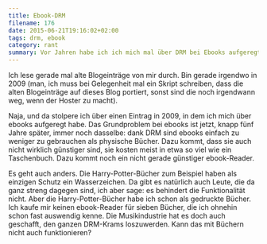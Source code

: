 ```yaml
---
title: Ebook-DRM
filename: 176
date: 2015-06-21T19:16:02+02:00
tags: drm, ebook
category: rant
summary: Vor Jahren habe ich ich mich mal über DRM bei Ebooks aufgeregt. Das Problem besteht weiterhin, aber es gibt hier und da Silberstreifen am Horizont.
---
```

Ich lese gerade mal alte Blogeinträge von mir durch. Bin gerade irgendwo in 2009 (man, ich muss bei Gelegenheit mal ein Skript schreiben, dass die alten Blogeinträge auf dieses Blog portiert, sonst sind die noch irgendwann weg, wenn der Hoster zu macht).

Naja, und da stolpere ich über einen Eintrag in 2009, in dem ich mich über ebooks aufgeregt habe. Das Grundproblem bei ebooks ist jetzt, knapp fünf Jahre später, immer noch dasselbe: dank DRM sind ebooks einfach zu weniger zu gebrauchen als physische Bücher. Dazu kommt, dass sie auch nicht wirklich günstiger sind, sie kosten meist in etwa so viel wie ein Taschenbuch. Dazu kommt noch ein nicht gerade günstiger ebook\-Reader.

Es geht auch anders. Die Harry\-Potter\-Bücher zum Beispiel haben als einzigen Schutz ein Wasserzeichen. Da gibt es natürlich auch Leute, die da ganz streng dagegen sind, ich aber sage: es behindert die Funktionalität nicht. Aber die Harry\-Potter\-Bücher habe ich schon als gedruckte Bücher. Ich kaufe mir keinen ebook\-Reader für sieben Bücher, die ich ohnehin schon fast auswendig kenne. Die Musikindustrie hat es doch auch geschafft, den ganzen DRM\-Krams loszuwerden. Kann das mit Büchern nicht auch funktionieren?
